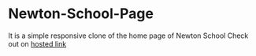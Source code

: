# Newton-School-Page
It is a simple responsive clone of the home page of Newton School
Check out on [hosted link](https://akshay-click.github.io/Newton-School-Page/)
